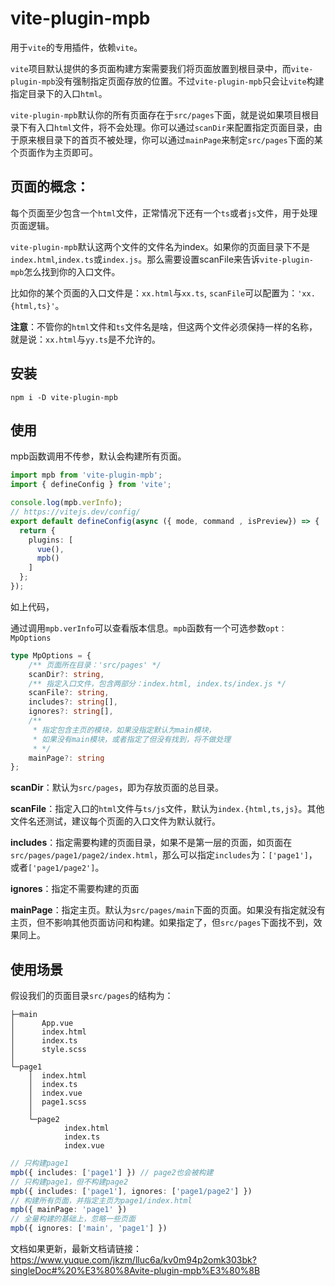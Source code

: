 # vite-plugin-mpb

用于`vite`的专用插件，依赖`vite`。

`vite`项目默认提供的多页面构建方案需要我们将页面放置到根目录中，而`vite-plugin-mpb`没有强制指定页面存放的位置。不过`vite-plugin-mpb`只会让`vite`构建指定目录下的入口`html`。

`vite-plugin-mpb`默认你的所有页面存在于`src/pages`下面，就是说如果项目根目录下有入口`html`文件，将不会处理。你可以通过`scanDir`来配置指定页面目录，由于原来根目录下的首页不被处理，你可以通过`mainPage`来制定`src/pages`下面的某个页面作为主页即可。

## 页面的概念：
每个页面至少包含一个`html`文件，正常情况下还有一个`ts`或者`js`文件，用于处理页面逻辑。

`vite-plugin-mpb`默认这两个文件的文件名为index。如果你的页面目录下不是`index.html`,`index.ts`或`index.js`。那么需要设置scanFile来告诉`vite-plugin-mpb`怎么找到你的入口文件。

比如你的某个页面的入口文件是：`xx.html`与`xx.ts`, `scanFile`可以配置为：`'xx.{html,ts}'`。

**注意**：不管你的`html`文件和`ts`文件名是啥，但这两个文件必须保持一样的名称，就是说：`xx.html`与`yy.ts`是不允许的。

## 安装
`npm i -D vite-plugin-mpb`

## 使用
mpb函数调用不传参，默认会构建所有页面。

```typescript
import mpb from 'vite-plugin-mpb';
import { defineConfig } from 'vite';

console.log(mpb.verInfo);
// https://vitejs.dev/config/
export default defineConfig(async ({ mode, command , isPreview}) => {
  return {
    plugins: [
      vue(),
      mpb()
    ]
  };
});

```

如上代码，

通过调用`mpb.verInfo`可以查看版本信息。`mpb`函数有一个可选参数`opt：MpOptions`

```typescript
type MpOptions = {
    /** 页面所在目录：'src/pages' */
    scanDir?: string,
    /** 指定入口文件，包含两部分：index.html, index.ts/index.js */
    scanFile?: string,
    includes?: string[],
    ignores?: string[],
    /**
     * 指定包含主页的模块，如果没指定默认为main模块，
     * 如果没有main模块，或者指定了但没有找到，将不做处理
     * */
    mainPage?: string
};
```

**scanDir**：默认为`src/pages`，即为存放页面的总目录。

**scanFile**：指定入口的`html`文件与`ts/js`文件，默认为`index.{html,ts,js}`。其他文件名还测试，建议每个页面的入口文件为默认就行。

**includes**：指定需要构建的页面目录，如果不是第一层的页面，如页面在`src/pages/page1/page2/index.html`，那么可以指定`includes`为：`['page1']`， 或者`['page1/page2']`。

**ignores**：指定不需要构建的页面

**mainPage**：指定主页。默认为`src/pages/main`下面的页面。如果没有指定就没有主页，但不影响其他页面访问和构建。如果指定了，但`src/pages`下面找不到，效果同上。

## 使用场景
假设我们的页面目录`src/pages`的结构为：

```shell
├─main
│      App.vue
│      index.html
│      index.ts
│      style.scss
│
└─page1
    │  index.html
    │  index.ts
    │  index.vue
    │  page1.scss
    │
    └─page2
            index.html
            index.ts
            index.vue

```

```typescript
// 只构建page1
mpb({ includes: ['page1'] }) // page2也会被构建
// 只构建page1，但不构建page2
mpb({ includes: ['page1'], ignores: ['page1/page2'] })
// 构建所有页面，并指定主页为page1/index.html
mpb({ mainPage: 'page1' })
// 全量构建的基础上，忽略一些页面
mpb({ ignores: ['main', 'page1'] })
```



文档如果更新，最新文档请链接：
https://www.yuque.com/jkzm/lluc6a/kv0m94p2omk303bk?singleDoc#%20%E3%80%8Avite-plugin-mpb%E3%80%8B